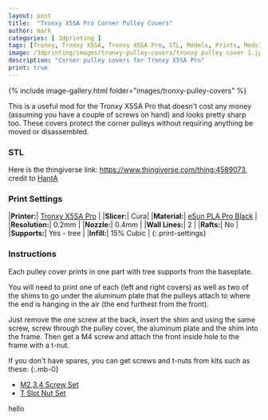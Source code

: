 ```yaml
---
layout: post
title:  "Tronxy X5SA Pro Corner Pulley Covers"
author: mark
categories: [ 3dprinting ]
tags: [Tronxy, Tronxy X5SA, Tronxy X5SA Pro, STL, Models, Prints, Mods]
image: /3dprinting/images/tronxy-pulley-covers/tronxy pulley cover 1.jpeg
description: "Corner pulley covers for Tronxy X5SA Pro"
print: true
---
```


{% include image-gallery.html folder="images/tronxy-pulley-covers" %}

This is a useful mod for the Tronxy X5SA Pro that doesn't cost any money (assuming you have a couple of screws on hand) and looks pretty sharp too. These covers protect the corner pulleys without requiring anything be moved or disassembled. 

### STL

Here is the thingiverse link: <https://www.thingiverse.com/thing:4589073>, credit to [HantA](https://www.thingiverse.com/HantA)

### Print Settings

|**Printer:**| [Tronxy X5SA Pro](https://amzn.to/3bsfxDL) |
|**Slicer:**| Cura|
|**Material:**| [eSun PLA Pro Black](https://amzn.to/31dQhQ0) |
|**Resolution:**| 0.2mm |
|**Nozzle:**| 0.4mm |
|**Wall Lines:**| 2 |
|**Rafts:**| No |
|**Supports:**| Yes - tree |
|**Infill:**| 15% Cubic |
{:.print-settings}

### Instructions

Each pulley cover prints in one part with tree supports from the baseplate.

You will need to print one of each (left and right covers) as well as two of the shims to go under the aluminum plate that the pulleys attach to where the end is hanging in the air (the end furthest from the front).

Just remove the one screw at the back, insert the shim and using the same screw, screw through the pulley cover, the aluminum plate and the shim into the frame.  Then get a M4 screw and attach the front inside hole to the frame with a t-nut. 

If you don't have spares, you can get screws and t-nuts from kits such as these:
{:.mb-0}

* [M2,3,4 Screw Set](https://amzn.to/2ZqHitO)
* [T Slot Nut Set](https://amzn.to/3pLfqfc)

hello

